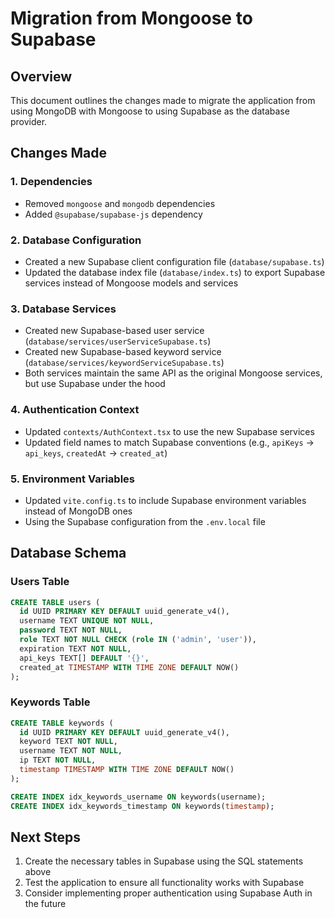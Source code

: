 # Migration from Mongoose to Supabase

## Overview
This document outlines the changes made to migrate the application from using MongoDB with Mongoose to using Supabase as the database provider.

## Changes Made

### 1. Dependencies
- Removed `mongoose` and `mongodb` dependencies
- Added `@supabase/supabase-js` dependency

### 2. Database Configuration
- Created a new Supabase client configuration file (`database/supabase.ts`)
- Updated the database index file (`database/index.ts`) to export Supabase services instead of Mongoose models and services

### 3. Database Services
- Created new Supabase-based user service (`database/services/userServiceSupabase.ts`)
- Created new Supabase-based keyword service (`database/services/keywordServiceSupabase.ts`)
- Both services maintain the same API as the original Mongoose services, but use Supabase under the hood

### 4. Authentication Context
- Updated `contexts/AuthContext.tsx` to use the new Supabase services
- Updated field names to match Supabase conventions (e.g., `apiKeys` → `api_keys`, `createdAt` → `created_at`)

### 5. Environment Variables
- Updated `vite.config.ts` to include Supabase environment variables instead of MongoDB ones
- Using the Supabase configuration from the `.env.local` file

## Database Schema

### Users Table
```sql
CREATE TABLE users (
  id UUID PRIMARY KEY DEFAULT uuid_generate_v4(),
  username TEXT UNIQUE NOT NULL,
  password TEXT NOT NULL,
  role TEXT NOT NULL CHECK (role IN ('admin', 'user')),
  expiration TEXT NOT NULL,
  api_keys TEXT[] DEFAULT '{}',
  created_at TIMESTAMP WITH TIME ZONE DEFAULT NOW()
);
```

### Keywords Table
```sql
CREATE TABLE keywords (
  id UUID PRIMARY KEY DEFAULT uuid_generate_v4(),
  keyword TEXT NOT NULL,
  username TEXT NOT NULL,
  ip TEXT NOT NULL,
  timestamp TIMESTAMP WITH TIME ZONE DEFAULT NOW()
);

CREATE INDEX idx_keywords_username ON keywords(username);
CREATE INDEX idx_keywords_timestamp ON keywords(timestamp);
```

## Next Steps
1. Create the necessary tables in Supabase using the SQL statements above
2. Test the application to ensure all functionality works with Supabase
3. Consider implementing proper authentication using Supabase Auth in the future